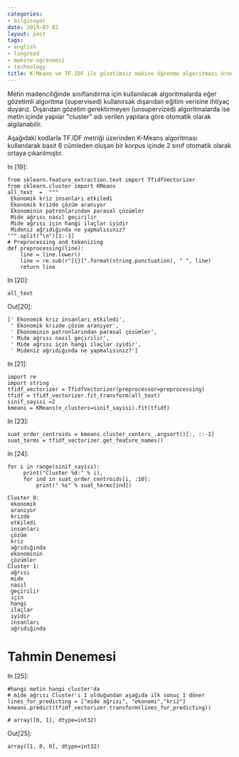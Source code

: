 ```yaml
---
categories:
- bilgisayar
date: 2019-07-02
layout: post
tags:
- english
- longread
- makine-ogrenmesi
- technology
title: K-Means ve TF.IDF ile gözetimsiz makine öğrenme algoritması örneği
---
```


Metin madenciliğinde sınıflandırma için kullanılacak algoritmalarda eğer gözetimli algoritma (supervised) kullanırsak dışarıdan eğitim verisine ihtiyaç duyarız. Dışarıdan gözetim gerektirmeyen (unsupervized) algoritmalarda ise metin içinde yapılar "cluster" adı verilen yapılara göre otomatik olarak algılanabilir.

Aşağıdaki kodlarla TF.IDF metriği üzerinden K-Means algoritması kullanılarak basit 6 cümleden oluşan bir korpus içinde 2 sınıf otomatik olarak ortaya çıkarılmıştır.

In \[19\]:

```
from sklearn.feature_extraction.text import TfidfVectorizer
from sklearn.cluster import KMeans
all_text  =  """
 Ekonomik kriz insanları etkiledi
 Ekonomik krizde çözüm aranıyor
 Ekonominin patronlarından parasal çözümler
 Mide ağrısı nasıl geçirilir
 Mide ağrısı için hangi ilaçlar iyidir
 Mideniz ağrıdığında ne yapmalısınız?
""".split("\n")[1:-1]
# Preprocessing and tokenizing
def preprocessing(line):
    line = line.lower()
    line = re.sub(r"[{}]".format(string.punctuation), " ", line)
    return line

```

In \[20\]:

```
all_text

```

Out\[20\]:

```
[' Ekonomik kriz insanları etkiledi',
 ' Ekonomik krizde çözüm aranıyor',
 ' Ekonominin patronlarından parasal çözümler',
 ' Mide ağrısı nasıl geçirilir',
 ' Mide ağrısı için hangi ilaçlar iyidir',
 ' Mideniz ağrıdığında ne yapmalısınız?']
```

In \[21\]:

```
import re
import string
tfidf_vectorizer = TfidfVectorizer(preprocessor=preprocessing)
tfidf = tfidf_vectorizer.fit_transform(all_text)
sinif_sayisi =2
kmeans = KMeans(n_clusters=sinif_sayisi).fit(tfidf)

```

In \[23\]:

```
suat_order_centroids = kmeans.cluster_centers_.argsort()[:, ::-1]
suat_terms = tfidf_vectorizer.get_feature_names()

```

In \[24\]:

```
for i in range(sinif_sayisi):
     print("Cluster %d:" % i),
     for ind in suat_order_centroids[i, :10]:
         print(" %s" % suat_terms[ind])

```

```
Cluster 0:
 ekonomik
 aranıyor
 krizde
 etkiledi
 insanları
 çözüm
 kriz
 ağrıdığında
 ekonominin
 çözümler
Cluster 1:
 ağrısı
 mide
 nasıl
 geçirilir
 için
 hangi
 ilaçlar
 iyidir
 insanları
 ağrıdığında

```

# Tahmin Denemesi

In \[25\]:

```
#hangi metin hangi cluster'da
# mide ağrısı Cluster'i 1 olduğundan aşağıda ilk sonuç 1 döner
lines_for_predicting = ["mide ağrısı", "ekonomi","kriz"]
kmeans.predict(tfidf_vectorizer.transform(lines_for_predicting))

# array([0, 1], dtype=int32)

```

Out\[25\]:

```
array([1, 0, 0], dtype=int32)
```
